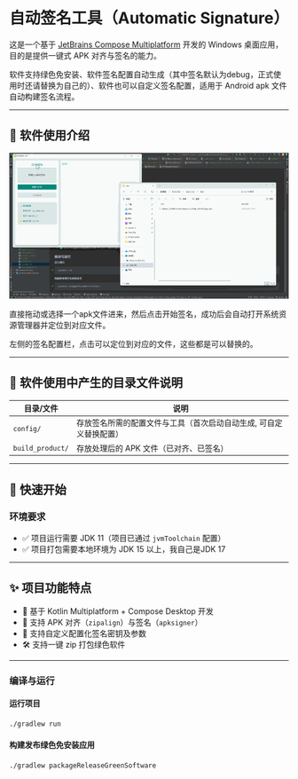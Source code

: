 # 自动签名工具（Automatic Signature）

这是一个基于 [JetBrains Compose Multiplatform](https://github.com/JetBrains/compose-multiplatform) 开发的 Windows 桌面应用，目的是提供一键式 APK 对齐与签名的能力。

软件支持绿色免安装、软件签名配置自动生成（其中签名默认为debug，正式使用时还请替换为自己的）、软件也可以自定义签名配置，适用于 Android apk 文件自动构建签名流程。

---
## 📝 软件使用介绍
![使用演示](demonstration_app.gif)

直接拖动或选择一个apk文件进来，然后点击开始签名，成功后会自动打开系统资源管理器并定位到对应文件。

左侧的签名配置栏，点击可以定位到对应的文件，这些都是可以替换的。

---

## 📁 软件使用中产生的目录文件说明

| 目录/文件              | 说明                                 |
| ------------------ |------------------------------------|
| `config/`          | 存放签名所需的配置文件与工具（首次启动自动生成, 可自定义替换配置） |
| `build_product/`   | 存放处理后的 APK 文件（已对齐、已签名）             |

---

## 🚀 快速开始

### 环境要求

* ✅ 项目运行需要 JDK 11（项目已通过 `jvmToolchain` 配置）
* ✅ 项目打包需要本地环境为 JDK 15 以上，我自己是JDK 17

---

## ✨ 项目功能特点

* 🎯 基于 Kotlin Multiplatform + Compose Desktop 开发
* 🧩 支持 APK 对齐（`zipalign`）与签名（`apksigner`）
* 🔐 支持自定义配置化签名密钥及参数
* 🛠️ 支持一键 zip 打包绿色软件

---

### 编译与运行

#### 运行项目

```bash
./gradlew run
```

#### 构建发布绿色免安装应用

```bash
./gradlew packageReleaseGreenSoftware
```